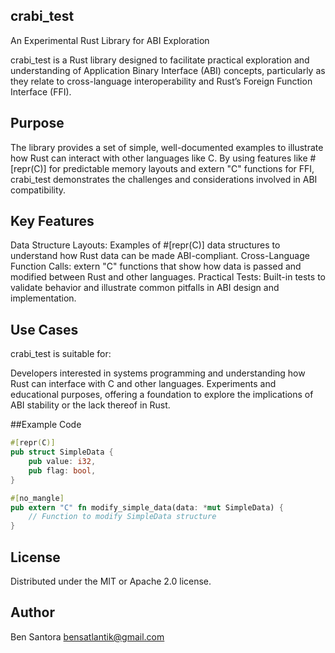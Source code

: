 ## crabi_test
An Experimental Rust Library for ABI Exploration

crabi_test is a Rust library designed to facilitate practical exploration and understanding of Application Binary Interface (ABI) concepts, particularly 
as they relate to cross-language interoperability and Rust’s Foreign Function Interface (FFI).

## Purpose
The library provides a set of simple, well-documented examples to illustrate how Rust can interact with other languages like C. By using features like #[repr(C)] for predictable memory layouts and extern "C" functions for FFI, crabi_test demonstrates the challenges and considerations involved in ABI compatibility.

## Key Features
Data Structure Layouts: Examples of #[repr(C)] data structures to understand how Rust data can be made ABI-compliant. Cross-Language Function Calls: extern "C" functions that show how data is passed and modified between Rust and other languages. Practical Tests: Built-in tests to validate behavior and illustrate common pitfalls in ABI design and implementation.

## Use Cases
crabi_test is suitable for:

Developers interested in systems programming and understanding how Rust can interface with C and other languages. Experiments and educational purposes, offering a foundation to explore the implications of ABI stability or the lack thereof in Rust.

##Example Code
```rust
#[repr(C)]
pub struct SimpleData {
    pub value: i32,
    pub flag: bool,
}

#[no_mangle]
pub extern "C" fn modify_simple_data(data: *mut SimpleData) {
    // Function to modify SimpleData structure
}
```
## License
Distributed under the MIT or Apache 2.0 license.

## Author
Ben Santora bensatlantik@gmail.com




